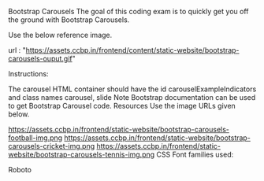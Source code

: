 Bootstrap Carousels
The goal of this coding exam is to quickly get you off the ground with Bootstrap Carousels.

Use the below reference image.

url : "https://assets.ccbp.in/frontend/content/static-website/bootstrap-carousels-ouput.gif"

Instructions:

The carousel HTML container should have the id carouselExampleIndicators and class names carousel, slide
Note
Bootstrap documentation can be used to get Bootstrap Carousel code.
Resources
Use the image URLs given below.

https://assets.ccbp.in/frontend/static-website/bootstrap-carousels-football-img.png
https://assets.ccbp.in/frontend/static-website/bootstrap-carousels-cricket-img.png
https://assets.ccbp.in/frontend/static-website/bootstrap-carousels-tennis-img.png
CSS Font families used:

Roboto